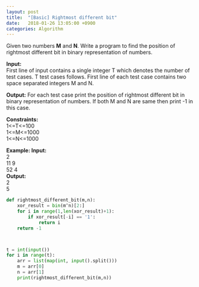 ```yaml
---
layout: post
title:  "[Basic] Rightmost different bit"
date:   2018-01-26 13:05:00 +0900
categories: Algorithm
---
```


Given two numbers **M** and **N**. Write a program to find the position of rightmost different bit in binary representation of numbers.

**Input:**  
First line of input contains a single integer T which denotes the number of test cases. T test cases follows. First line of each test case contains two space separated integers M and N.

**Output:**
For each test case print the position of rightmost different bit in binary representation of numbers. If both M and N are same then print -1 in this case.

**Constraints:**  
1<=T<=100  
1<=M<=1000  
1<=N<=1000  

**Example:
Input:**  
2  
11 9  
52 4  
**Output:**  
2  
5  

```python
def rightmost_different_bit(m,n):
    xor_result = bin(m^n)[2:]
    for i in range(1,len(xor_result)+1):
        if xor_result[-i] == '1':
            return i
	return -1



t = int(input())
for i in range(t):
    arr = list(map(int, input().split()))
    m = arr[0]
    n = arr[1]
    print(rightmost_different_bit(m,n))
```

